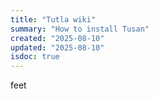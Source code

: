 ```yaml
---
title: "Tutla wiki"
summary: "How to install Tusan"
created: "2025-08-10"
updated: "2025-08-10"
isdoc: true
---
```


feet